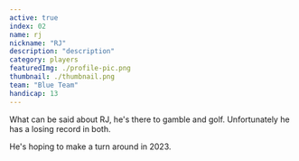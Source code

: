 ```yaml
---
active: true
index: 02
name: rj
nickname: "RJ"
description: "description"
category: players
featuredImg: ./profile-pic.png
thumbnail: ./thumbnail.png
team: "Blue Team"
handicap: 13
---
```



What can be said about RJ, he's there to gamble and golf. Unfortunately he has a losing record in both. 

He's hoping to make a turn around in 2023.